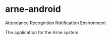 # arne-android
Attendance Recognition Notification Environment

The application for the Arne system
